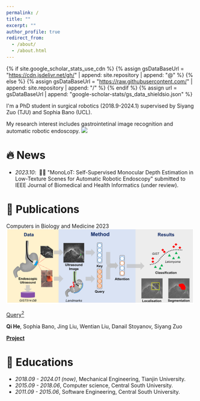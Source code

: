 ```yaml
---
permalink: /
title: ""
excerpt: ""
author_profile: true
redirect_from: 
  - /about/
  - /about.html
---
```


{% if site.google_scholar_stats_use_cdn %}
{% assign gsDataBaseUrl = "https://cdn.jsdelivr.net/gh/" | append: site.repository | append: "@" %}
{% else %}
{% assign gsDataBaseUrl = "https://raw.githubusercontent.com/" | append: site.repository | append: "/" %}
{% endif %}
{% assign url = gsDataBaseUrl | append: "google-scholar-stats/gs_data_shieldsio.json" %}

<span class='anchor' id='about-me'></span>

I'm a PhD student in surgical robotics (2018.9-2024.1) supervised by Siyang Zuo (TJU) and Sophia Bano (UCL).

My research interest includes gastrointetinal image recognition and automatic robotic endoscopy. <a href='https://scholar.google.com/citations?user=L_fC-TMAAAAJ'><img src="https://img.shields.io/endpoint?url={{ url | url_encode }}&logo=Google%20Scholar&labelColor=f6f6f6&color=9cf&style=flat&label=citations"></a>


# 🔥 News
- *2023.10*: &nbsp;🎉🎉 "MonoLoT: Self-Supervised Monocular Depth Estimation in Low-Texture Scenes for Automatic Robotic Endoscopy" submitted to IEEE Journal of Biomedical and Health Informatics (under review). 

# 📝 Publications 

<div class='paper-box'><div class='paper-box-image'><div><div class="badge">Computers in Biology and Medicine 2023</div><img src='images/cibm_2023.jpg' alt="query2_cibm2023" width="500px"></div></div>
<div class='paper-box-text' markdown="1">

[Query<sup>2</sup>]()

**Qi He**, Sophia Bano, Jing Liu, Wentian Liu, Danail Stoyanov, Siyang Zuo

[**Project**](https://github.com/howardchina/query2) <strong><span class='show_paper_citations' data='DhtAFkwAAAAJ:ALROH1vI_8AC'></span></strong>

</div>
</div>


# 📖 Educations
- *2018.09 - 2024.01 (now)*, Mechanical Engineering, Tianjin University. 
- *2015.09 - 2018.06*, Computer science, Central South University.
- *2011.09 - 2015.06*, Software Engineering, Central South University. 
